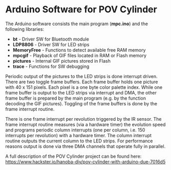 # Arduino Software for POV Cylinder

The Arduino software consists the main program (**mpc.ino**) and the following libraries:

- **bt** - Driver SW for Bluetooth module
- **LDP8806** - Driver SW for LED strips
- **MemoryFree** - Functions to detect available free RAM memory
- **mpcgif** - Playback of GIF files located in RAM or Flash memory
- **pictures** - Internal GIF pictures stored in Flash
- **trace** - Functions for SW debugging

Periodic output of the pictures to the LED strips is done interrupt driven. There are two toggle frame buffers. Each frame buffer holds one picture with 40 x 151 pixels. Each pixel is a one byte color palette index. While one frame buffer is output to the LED strips via interrupt and DMA, the other frame buffer is prepared by the main program (e.g. by the function decoding the GIF pictures). Toggling of the frame buffers is done by the frame interrupt routine.

There is one frame interrupt per revolution triggered by the IR sensor. The frame interrupt routine measures (via a hardware timer) the evolution speed and programs periodic column interrupts (one per column, i.e. 150 interrupts per revolution) with a hardware timer. The column interrupt routine outputs the current column to the LED strips. For performance reasons output is done via three DMA channels that operate fully in parallel.

A full description of the POV Cylinder project can be found here: https://www.hackster.io/hanoba-diy/pov-cylinder-with-arduino-due-7016d5